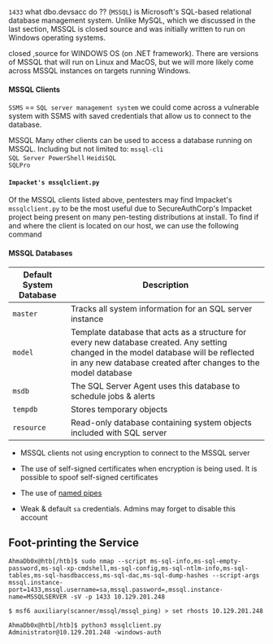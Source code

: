 
`1433`
what dbo.devsacc do ??
(`MSSQL`) is Microsoft's SQL-based relational database management system. Unlike MySQL, which we discussed in the last section, MSSQL is closed source and was initially written to run on Windows operating systems.

closed ,source for WINDOWS OS (on .NET framework).
There are versions of MSSQL that will run on Linux and MacOS, but we will more likely come across MSSQL instances on targets running Windows.


#### MSSQL Clients

`SSMS` == `SQL server management system`
we could come across a vulnerable system with SSMS with saved credentials that allow us to connect to the database.

MSSQL
Many other clients can be used to access a database running on MSSQL. Including but not limited to:
`mssql-cli` 	
`SQL Server PowerShell`	
`HeidiSQL` 	
`SQLPro` 	
#### **`Impacket's mssqlclient.py`**

Of the MSSQL clients listed above, pentesters may find Impacket's `mssqlclient.py` to be the most useful due to SecureAuthCorp's Impacket project being present on many pen-testing distributions at install. To find if and where the client is located on our host, we can use the following command

#### MSSQL Databases

| Default System Database | Description                                                                                                                                                                                            |
| ----------------------- | ------------------------------------------------------------------------------------------------------------------------------------------------------------------------------------------------------ |
| `master`                | Tracks all system information for an SQL server instance                                                                                                                                               |
| `model`                 | Template database that acts as a structure for every new database created. Any setting changed in the model database will be reflected in any new database created after changes to the model database |
| `msdb`                  | The SQL Server Agent uses this database to schedule jobs & alerts                                                                                                                                      |
| `tempdb`                | Stores temporary objects                                                                                                                                                                               |
| `resource`              | Read-only database containing system objects included with SQL server                                                                                                                                  |
- MSSQL clients not using encryption to connect to the MSSQL server
    
- The use of self-signed certificates when encryption is being used. It is possible to spoof self-signed certificates
    
- The use of [named pipes](https://docs.microsoft.com/en-us/sql/tools/configuration-manager/named-pipes-properties?view=sql-server-ver15)
    
- Weak & default `sa` credentials. Admins may forget to disable this account


## Foot-printing the Service

```shell
AhmaDb0x@htb[/htb]$ sudo nmap --script ms-sql-info,ms-sql-empty-password,ms-sql-xp-cmdshell,ms-sql-config,ms-sql-ntlm-info,ms-sql-tables,ms-sql-hasdbaccess,ms-sql-dac,ms-sql-dump-hashes --script-args mssql.instance-port=1433,mssql.username=sa,mssql.password=,mssql.instance-name=MSSQLSERVER -sV -p 1433 10.129.201.248
```

```shell
$ msf6 auxiliary(scanner/mssql/mssql_ping) > set rhosts 10.129.201.248
```

```shell
AhmaDb0x@htb[/htb]$ python3 mssqlclient.py Administrator@10.129.201.248 -windows-auth
```

